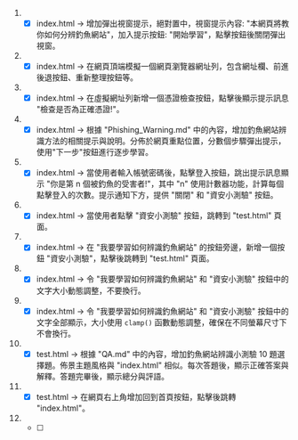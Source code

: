 1. - [x] index.html -> 增加彈出視窗提示，絕對置中，視窗提示內容: "本網頁將教你如何分辨釣魚網站"，加入提示按鈕: "開始學習"，點擊按鈕後關閉彈出視窗。
2. - [x] index.html -> 在網頁頂端模擬一個網頁瀏覽器網址列，包含網址欄、前進後退按鈕、重新整理按鈕等。
3. - [x] index.html -> 在虛擬網址列新增一個憑證檢查按鈕，點擊後顯示提示訊息 "檢查是否為正確憑證!"。
4. - [x] index.html -> 根據 "Phishing_Warning.md" 中的內容，增加釣魚網站辨識方法的相關提示與說明。分佈於網頁重點位置，分數個步驟彈出提示，使用"下一步"按鈕進行逐步學習。
5. - [x] index.html -> 當使用者輸入帳號密碼後，點擊登入按鈕，跳出提示訊息顯示 "你是第 n 個被釣魚的受害者!"，其中 "n" 使用計數器功能，計算每個點擊登入的次數。提示通知下方，提供 "關閉" 和 "資安小測驗" 按鈕。
6. - [x] index.html -> 當使用者點擊 "資安小測驗" 按鈕，跳轉到 "test.html" 頁面。
7. - [x] index.html -> 在 "我要學習如何辨識釣魚網站" 的按鈕旁邊，新增一個按鈕 "資安小測驗"，點擊後跳轉到 "test.html" 頁面。
8. - [x] index.html -> 令 "我要學習如何辨識釣魚網站" 和 "資安小測驗" 按鈕中的文字大小動態調整，不要換行。
9. - [x] index.html -> 令 "我要學習如何辨識釣魚網站" 和 "資安小測驗" 按鈕中的文字全部顯示，大小使用 `clamp()` 函數動態調整，確保在不同螢幕尺寸下不會換行。
10. - [x] test.html -> 根據 "QA.md" 中的內容，增加釣魚網站辨識小測驗 10 題選擇題。佈景主題風格與 "index.html" 相似。每次答題後，顯示正確答案與解釋。答題完畢後，顯示總分與評語。
11. - [x] test.html -> 在網頁右上角增加回到首頁按鈕，點擊後跳轉 "index.html"。
12. - [ ] 
